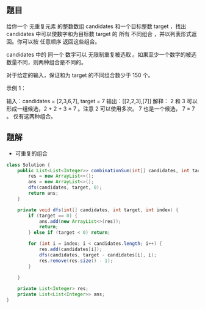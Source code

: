 ## 题目
给你一个 无重复元素 的整数数组 candidates 和一个目标整数 target ，找出 candidates 中可以使数字和为目标数 target 的 所有 不同组合 ，并以列表形式返回。你可以按 任意顺序 返回这些组合。

candidates 中的 同一个 数字可以 无限制重复被选取 。如果至少一个数字的被选数量不同，则两种组合是不同的。

对于给定的输入，保证和为 target 的不同组合数少于 150 个。



示例 1：

输入：candidates = [2,3,6,7], target = 7
输出：[[2,2,3],[7]]
解释：
2 和 3 可以形成一组候选，2 + 2 + 3 = 7 。注意 2 可以使用多次。
7 也是一个候选， 7 = 7 。
仅有这两种组合。

## 题解

+ 可重复的组合

```java
class Solution {
    public List<List<Integer>> combinationSum(int[] candidates, int target) {
        res = new ArrayList<>();
        ans = new ArrayList<>();
        dfs(candidates, target, 0);
        return ans;
    }

    private void dfs(int[] candidates, int target, int index) {
        if (target == 0) {
            ans.add(new ArrayList<>(res));
            return;
        } else if (target < 0) return;

        for (int i = index; i < candidates.length; i++) {
            res.add(candidates[i]);
            dfs(candidates, target - candidates[i], i);
            res.remove(res.size() - 1);
        }
        
    }

    private List<Integer> res;
    private List<List<Integer>> ans;
}
```